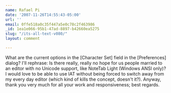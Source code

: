 ```yaml
---
name: Rafael Pi
date: '2007-11-26T14:55:43-05:00'
url: ''
email: 0ffe518a0c35f447a5e0c78c2f463986
_id: 1ea1e066-95b1-47ad-8897-b42660ea5275
slug: "/its-all-text-v080/"
layout: comment

---
```


What are the current options in the [Character Set] field in the [Preferences] dialog? I'll rephrase: Is there really, really no hope for us people married to an editor with no Unicode support, like NoteTab Light (Windows ANSI only)? I would love to be able to use IAT without being forced to switch away from my every day editor (which kind of kills the concept, doesn't it?). Anyway, thank you very much for all your work and responsiveness; best regards.
